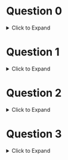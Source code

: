 # Question 0

<details>
  <summary>Click to Expand</summary>

  Enter your _full name_ between the double quotes provided.

  _Your response should be 2 lines long_

</details>

# Question 1

<details>
  <summary>Click to Expand</summary>

  Read in a JSON file and view the data
  1. Import the `json` module
  2. Use a context manager to `open()` the file in read mode - `root_path` has been defined for you
  3. `load()` in the JSON data into a Python variable
  4. `dumps()` the data to view it

</details>

# Question 2

<details>
  <summary>Click to Expand</summary>

  Clean and parse the data
  1. Create two empty lists: one for depth values (`depths`) and one for temperature values (`temperatures`)
  2. Loop through each dictionary in the variable that you saved the JSON file data to
  3. Check if the "temp_C" value is not an empty string ("")
  4. If it’s valid,
     * append the float-casted "depth_m" value to `depths`
     * append the float-casted "temp_C" value to `temperatures`

</details>

# Question 3

<details>
  <summary>Click to Expand</summary>

  Visualize the data
  1. Import `matplotlib.pyplot` for plotting
  2. Create a figure and use `plt.plot()` to create a line plot with a line of any color you like
  3. Provide x and y axes labels with units!
  4. `show()` the plot

</details>
